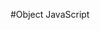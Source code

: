 
#Object JavaScript








<html>
    <head>
        <meta charset="UTF-8" />
    </head>
    <script>

     
        const person = {
            name: "Lais",
            age: 40,
            address: {
                street: "Avenida 123",
                city: "são Paulo",

            },
        }

        console.log(person.name)
        console.log(person.age)
        console.log(
            `${person.name} tem ${person.age} anos e reside em ${person.address.city} ${person.address.street}`
        )
    </script>
</html>
